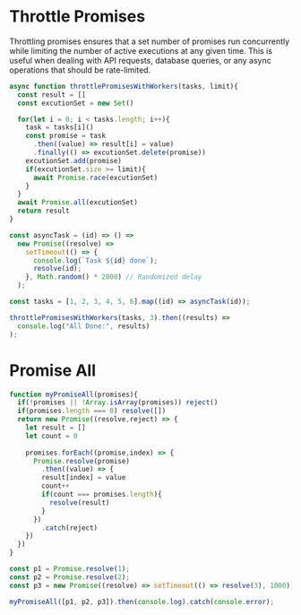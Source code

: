 # Throttle Promises
Throttling promises ensures that a set number of promises run concurrently while limiting the number of active executions at any given time. This is useful when dealing with API requests, database queries, or any async operations that should be rate-limited.


<!-- Inline Code Block -->
```javascript
async function throttlePromisesWithWorkers(tasks, limit){
  const result = []
  const excutionSet = new Set()

  for(let i = 0; i < tasks.length; i++){
    task = tasks[i]()
    const promise = task
      .then((value) => result[i] = value)
      .finally(() => excutionSet.delete(promise))
    excutionSet.add(promise)
    if(excutionSet.size >= limit){
      await Promise.race(excutionSet)
    }
  }
  await Promise.all(excutionSet)
  return result
}

const asyncTask = (id) => () =>
  new Promise((resolve) =>
    setTimeout(() => {
      console.log(`Task ${id} done`);
      resolve(id);
    }, Math.random() * 2000) // Randomized delay
  );

const tasks = [1, 2, 3, 4, 5, 6].map((id) => asyncTask(id));

throttlePromisesWithWorkers(tasks, 3).then((results) =>
  console.log("All Done:", results)
);
  ```


# Promise All

```javascript
function myPromiseAll(promises){
  if(!promises || !Array.isArray(promises)) reject()
  if(promises.length === 0) resolve([])
  return new Promise((resolve,reject) => {
    let result = []
    let count = 0
    
    promises.forEach((promise,index) => {
      Promise.resolve(promise)
        .then((value) => {
        result[index] = value
        count++
        if(count === promises.length){
          resolve(result)
        }
      })
        .catch(reject)
    })
  })
}

const p1 = Promise.resolve(1);
const p2 = Promise.resolve(2);
const p3 = new Promise((resolve) => setTimeout(() => resolve(3), 1000));

myPromiseAll([p1, p2, p3]).then(console.log).catch(console.error);
  ```
